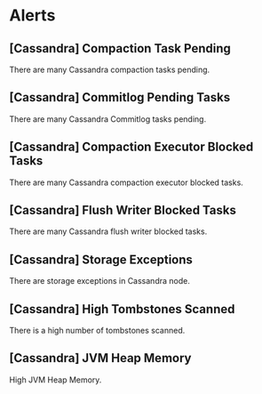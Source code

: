 # Alerts
## [Cassandra] Compaction Task Pending
There are many Cassandra compaction tasks pending.
## [Cassandra] Commitlog Pending Tasks
There are many Cassandra Commitlog tasks pending.
## [Cassandra] Compaction Executor Blocked Tasks
There are many Cassandra compaction executor blocked tasks.
## [Cassandra] Flush Writer Blocked Tasks
There are many Cassandra flush writer blocked tasks.
## [Cassandra] Storage Exceptions
There are storage exceptions in Cassandra node.
## [Cassandra] High Tombstones Scanned
There is a high number of tombstones scanned.
## [Cassandra] JVM Heap Memory
High JVM Heap Memory.